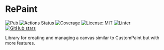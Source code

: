 # RePaint

[![Pub](https://img.shields.io/pub/v/repaint.svg)](https://pub.dev/packages/repaint)
[![Actions Status](https://github.com/PlugFox/repaint/actions/workflows/checkout.yml/badge.svg)](https://github.com/PlugFox/repaint/actions)
[![Coverage](https://codecov.io/gh/PlugFox/repaint/branch/master/graph/badge.svg)](https://codecov.io/gh/PlugFox/repaint)
[![License: MIT](https://img.shields.io/badge/license-MIT-purple.svg)](https://opensource.org/licenses/MIT)
[![Linter](https://img.shields.io/badge/style-linter-40c4ff.svg)](https://pub.dev/packages/linter)
[![GitHub stars](https://img.shields.io/github/stars/plugfox/repaint?style=social)](https://github.com/plugfox/repaint/)

Library for creating and managing a canvas similar to CustomPaint but with more features.
